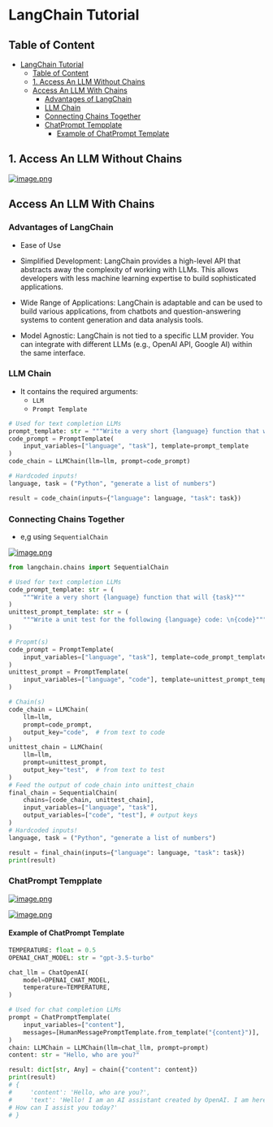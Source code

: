 # LangChain Tutorial

## Table of Content

- [LangChain Tutorial](#langchain-tutorial)
  - [Table of Content](#table-of-content)
  - [1. Access An LLM Without Chains](#1-access-an-llm-without-chains)
  - [Access An LLM With Chains](#access-an-llm-with-chains)
    - [Advantages of LangChain](#advantages-of-langchain)
    - [LLM Chain](#llm-chain)
    - [Connecting Chains Together](#connecting-chains-together)
    - [ChatPrompt Tempplate](#chatprompt-tempplate)
      - [Example of ChatPrompt Template](#example-of-chatprompt-template)

## 1. Access An LLM Without Chains

[![image.png](https://i.postimg.cc/RVLp2WgH/image.png)](https://postimg.cc/0brCwyRk)

## Access An LLM With Chains

### Advantages of LangChain

- Ease of Use

- Simplified Development: LangChain provides a high-level API that abstracts away the complexity of working with LLMs. This allows developers with less machine learning expertise to build sophisticated applications.

- Wide Range of Applications: LangChain is adaptable and can be used to build various applications, from chatbots and question-answering systems to content generation and data analysis tools.

- Model Agnostic: LangChain is not tied to a specific LLM provider. You can integrate with different LLMs (e.g., OpenAI API, Google AI) within the same interface.

### LLM Chain

- It contains the required arguments:
  - `LLM`
  - `Prompt Template`

```py
# Used for text completion LLMs
prompt_template: str = """Write a very short {language} function that will {task}"""
code_prompt = PromptTemplate(
    input_variables=["language", "task"], template=prompt_template
)
code_chain = LLMChain(llm=llm, prompt=code_prompt)

# Hardcoded inputs!
language, task = ("Python", "generate a list of numbers")

result = code_chain(inputs={"language": language, "task": task})
```

### Connecting Chains Together

- e,g using `SequentialChain`

[![image.png](https://i.postimg.cc/8Cdgm9wV/image.png)](https://postimg.cc/GBpfcMZM)

```py
from langchain.chains import SequentialChain

# Used for text completion LLMs
code_prompt_template: str = (
    """Write a very short {language} function that will {task}"""
)
unittest_prompt_template: str = (
    """Write a unit test for the following {language} code: \n{code}"""
)

# Propmt(s)
code_prompt = PromptTemplate(
    input_variables=["language", "task"], template=code_prompt_template
)
unittest_prompt = PromptTemplate(
    input_variables=["language", "code"], template=unittest_prompt_template
)

# Chain(s)
code_chain = LLMChain(
    llm=llm,
    prompt=code_prompt,
    output_key="code",  # from text to code
)
unittest_chain = LLMChain(
    llm=llm,
    prompt=unittest_prompt,
    output_key="test",  # from text to test
)
# Feed the output of code_chain into unittest_chain
final_chain = SequentialChain(
    chains=[code_chain, unittest_chain],
    input_variables=["language", "task"],
    output_variables=["code", "test"], # output keys
)
# Hardcoded inputs!
language, task = ("Python", "generate a list of numbers")

result = final_chain(inputs={"language": language, "task": task})
print(result)
```

### ChatPrompt Tempplate

[![image.png](https://i.postimg.cc/s2nTM32Z/image.png)](https://postimg.cc/4K96MkVJ)

[![image.png](https://i.postimg.cc/FRgxXmJ6/image.png)](https://postimg.cc/YG0FQ5RN)

#### Example of ChatPrompt Template

```py
TEMPERATURE: float = 0.5
OPENAI_CHAT_MODEL: str = "gpt-3.5-turbo"

chat_llm = ChatOpenAI(
    model=OPENAI_CHAT_MODEL,
    temperature=TEMPERATURE,
)

# Used for chat completion LLMs
prompt = ChatPromptTemplate(
    input_variables=["content"],
    messages=[HumanMessagePromptTemplate.from_template("{content}")],
)
chain: LLMChain = LLMChain(llm=chat_llm, prompt=prompt)
content: str = "Hello, who are you?"

result: dict[str, Any] = chain({"content": content})
print(result)
# {
#     'content': 'Hello, who are you?',
#     'text': 'Hello! I am an AI assistant created by OpenAI. I am here to help answer any questions you may have.
# How can I assist you today?'
# }
```
